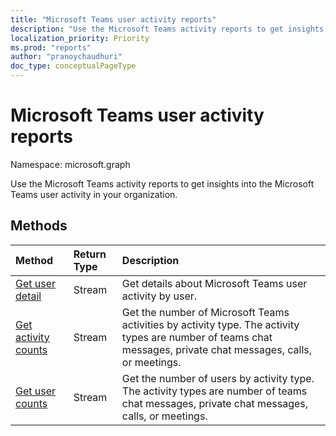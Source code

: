 ```yaml
---
title: "Microsoft Teams user activity reports"
description: "Use the Microsoft Teams activity reports to get insights into the Microsoft Teams user activity in your organization."
localization_priority: Priority
ms.prod: "reports"
author: "pranoychaudhuri"
doc_type: conceptualPageType
---
```


# Microsoft Teams user activity reports

Namespace: microsoft.graph

Use the Microsoft Teams activity reports to get insights into the Microsoft Teams user activity in your organization.

## Methods

| Method                                   | Return Type | Description                              |
| :--------------------------------------- | :---------- | :--------------------------------------- |
| [Get user detail](../api/reportroot-getteamsuseractivityuserdetail.md) | Stream      | Get details about Microsoft Teams user activity by user. |
| [Get activity counts](../api/reportroot-getteamsuseractivitycounts.md) | Stream      | Get the number of Microsoft Teams activities by activity type. The activity types are number of teams chat messages, private chat messages, calls, or meetings. |
| [Get user counts](../api/reportroot-getteamsuseractivityusercounts.md) | Stream      | Get the number of users by activity type. The activity types are number of teams chat messages, private chat messages, calls, or meetings. |

